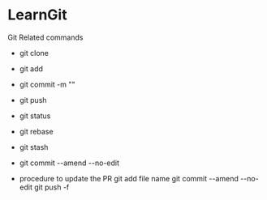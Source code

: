 # LearnGit

Git Related commands

- git clone
- git add
- git commit -m ""
- git push
- git status
- git rebase
- git stash
- git commit --amend --no-edit

- procedure to update the PR
  git add file name
  git commit --amend --no-edit
  git push -f
